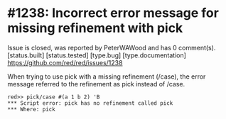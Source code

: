 
#1238: Incorrect error message for missing refinement with pick
================================================================================
Issue is closed, was reported by PeterWAWood and has 0 comment(s).
[status.built] [status.tested] [type.bug] [type.documentation]
<https://github.com/red/red/issues/1238>

When trying to use pick with a missing refinement (/case), the error message referred to the refinement as pick instead of /case.

```
red>> pick/case #(a 1 b 2) 'B
*** Script error: pick has no refinement called pick
*** Where: pick
```



